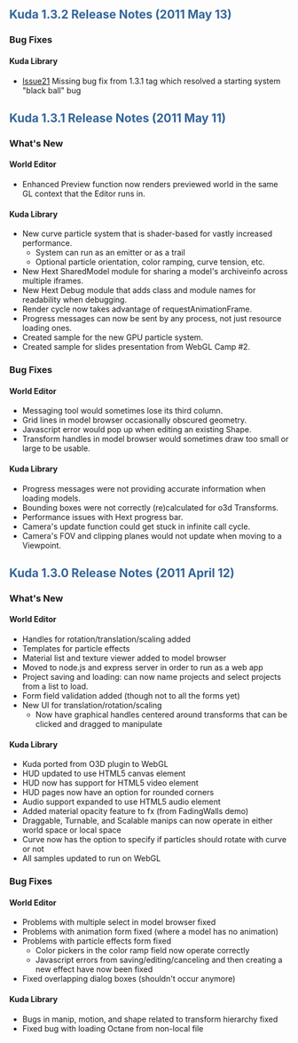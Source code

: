 ## <font color='#336699'>Kuda 1.3.2 Release Notes (2011 May 13)</font> ##
### Bug Fixes ###
#### Kuda Library ####
  * [Issue21](http://code.google.com/p/kuda/issues/detail?id=21&can=1) Missing bug fix from 1.3.1 tag which resolved a starting system "black ball" bug

## <font color='#336699'>Kuda 1.3.1 Release Notes (2011 May 11)</font> ##
### What's New ###
#### World Editor ####
  * Enhanced Preview function now renders previewed world in the same GL context that the Editor runs in.
#### Kuda Library ####
  * New curve particle system that is shader-based for vastly increased performance.
    * System can run as an emitter or as a trail
    * Optional particle orientation, color ramping, curve tension, etc.
  * New Hext SharedModel module for sharing a model's archiveinfo across multiple iframes.
  * New Hext Debug module that adds class and module names for readability when debugging.
  * Render cycle now takes advantage of requestAnimationFrame.
  * Progress messages can now be sent by any process, not just resource loading ones.
  * Created sample for the new GPU particle system.
  * Created sample for slides presentation from WebGL Camp #2.

### Bug Fixes ###
#### World Editor ####
  * Messaging tool would sometimes lose its third column.
  * Grid lines in model browser occasionally obscured geometry.
  * Javascript error would pop up when editing an existing Shape.
  * Transform handles in model browser would sometimes draw too small or large to be usable.
#### Kuda Library ####
  * Progress messages were not providing accurate information when loading models.
  * Bounding boxes were not correctly (re)calculated for o3d Transforms.
  * Performance issues with Hext progress bar.
  * Camera's update function could get stuck in infinite call cycle.
  * Camera's FOV and clipping planes would not update when moving to a Viewpoint.

## <font color='#336699'>Kuda 1.3.0 Release Notes (2011 April 12)</font> ##
### What's New ###
#### World Editor ####
  * Handles for rotation/translation/scaling added
  * Templates for particle effects
  * Material list and texture viewer added to model browser
  * Moved to node.js and express server in order to run as a web app
  * Project saving and loading: can now name projects and select projects from a list to load.
  * Form field validation added (though not to all the forms yet)
  * New UI for translation/rotation/scaling
    * Now have graphical handles centered around transforms that can be clicked and dragged to manipulate
#### Kuda Library ####
  * Kuda ported from O3D plugin to WebGL
  * HUD updated to use HTML5 canvas element
  * HUD now has support for HTML5 video element
  * HUD pages now have an option for rounded corners
  * Audio support expanded to use HTML5 audio element
  * Added material opacity feature to fx (from FadingWalls demo)
  * Draggable, Turnable, and Scalable manips can now operate in either world space or local space
  * Curve now has the option to specify if particles should rotate with curve or not
  * All samples updated to run on WebGL

### Bug Fixes ###
#### World Editor ####
  * Problems with multiple select in model browser fixed
  * Problems with animation form fixed (where a model has no animation)
  * Problems with particle effects form fixed
    * Color pickers in the color ramp field now operate correctly
    * Javascript errors from saving/editing/canceling and then creating a new effect have now been fixed
  * Fixed overlapping dialog boxes (shouldn't occur anymore)
#### Kuda Library ####
  * Bugs in manip, motion, and shape related to transform hierarchy fixed
  * Fixed bug with loading Octane from non-local file